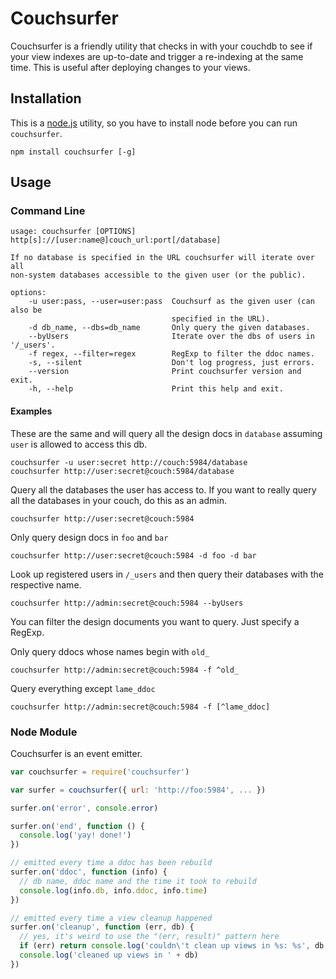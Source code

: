 Couchsurfer
===
Couchsurfer is a friendly utility that checks in with your couchdb to see if
your view indexes are up-to-date and trigger a re-indexing at the same time.
This is useful after deploying changes to your views.

## Installation

This is a [node.js](http://nodejs.org) utility, so you have to install node before you can run `couchsurfer`.

```
npm install couchsurfer [-g]
```

## Usage

### Command Line

```
usage: couchsurfer [OPTIONS] http[s]://[user:name@]couch_url:port[/database]

If no database is specified in the URL couchsurfer will iterate over all
non-system databases accessible to the given user (or the public).

options:
    -u user:pass, --user=user:pass  Couchsurf as the given user (can also be
                                    specified in the URL).
    -d db_name, --dbs=db_name       Only query the given databases.
    --byUsers                       Iterate over the dbs of users in '/_users'.
    -f regex, --filter=regex        RegExp to filter the ddoc names.
    -s, --silent                    Don't log progress, just errors.
    --version                       Print couchsurfer version and exit.
    -h, --help                      Print this help and exit.
```

#### Examples

These are the same and will query all the design docs in `database` assuming
`user` is allowed to access this db.

```
couchsurfer -u user:secret http://couch:5984/database
couchsurfer http://user:secret@couch:5984/database
```

Query all the databases the user has access to. If you want to really query all
the databases in your couch, do this as an admin.

```
couchsurfer http://user:secret@couch:5984
```

Only query design docs in `foo` and `bar`

```
couchsurfer http://user:secret@couch:5984 -d foo -d bar
```

Look up registered users in `/_users` and then query their databases with
the respective name.

```
couchsurfer http://admin:secret@couch:5984 --byUsers
```

You can filter the design documents you want to query. Just specify a RegExp.

Only query ddocs whose names begin with `old_`
```
couchsurfer http://admin:secret@couch:5984 -f ^old_
```

Query everything except `lame_ddoc`
```
couchsurfer http://admin:secret@couch:5984 -f [^lame_ddoc]
```

### Node Module

Couchsurfer is an event emitter.

```javascript
var couchsurfer = require('couchsurfer')

var surfer = couchsurfer({ url: 'http://foo:5984', ... })

surfer.on('error', console.error)

surfer.on('end', function () {
  console.log('yay! done!')
})

// emitted every time a ddoc has been rebuild
surfer.on('ddoc', function (info) {
  // db name, ddoc name and the time it took to rebuild
  console.log(info.db, info.ddoc, info.time)
})

// emitted every time a view cleanup happened
surfer.on('cleanup', function (err, db) {
  // yes, it's weird to use the "(err, result)" pattern here
  if (err) return console.log('couldn\'t clean up views in %s: %s', db, err)
  console.log('cleaned up views in ' + db)
})
```
